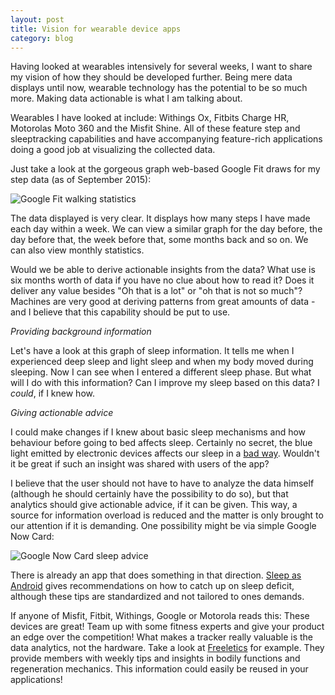 ```yaml
---
layout: post
title: Vision for wearable device apps
category: blog
---
```


Having looked at wearables intensively for several weeks, I want to share my vision
of how they should be developed further. Being mere data displays until now, wearable technology
has the potential to be so much more. Making data actionable is what I am talking about.

Wearables I have looked at include: Withings Ox, Fitbits Charge HR, Motorolas Moto 360
and the Misfit Shine. All of these feature step and sleeptracking capabilities
and have accompanying feature-rich applications doing a good job at
visualizing the collected data.

Just take a look at the gorgeous graph web-based Google Fit draws for
my step data (as of September 2015):

![Google Fit walking statistics](/assets/img/wearables-walk-stat.png)

The data displayed is very clear. It displays how many steps I have made
each day within a week.
We can view a similar graph for the day before, the day before that,
the week before that, some months back and so on. We can
also view monthly statistics.

Would we be able to derive actionable insights from the data? What use is six months worth
of data if you have no clue about how to read it? Does it deliver any value besides "Oh that is a lot"
or "oh that is not so much"? Machines are very good at deriving
patterns from great amounts of data - and I believe that this capability should be put to use.

*Providing background information*

Let's have a look at this graph of sleep information.
It tells me when I experienced deep sleep and light sleep and when my body moved during sleeping.
Now I can see when I entered a different sleep phase. But what will I do with this information?
Can I improve my sleep based on this data? I *could*, if I knew how.

*Giving actionable advice*

I could make changes if I knew about basic sleep mechanisms and how behaviour before going to bed affects sleep.
Certainly no secret, the blue light emitted by electronic devices affects our sleep in a [bad way](http://www.health.harvard.edu/staying-healthy/blue-light-has-a-dark-side).
Wouldn't it be great if such an insight was shared with users of the app?

I believe that the user should not have to have to analyze the data himself (although he should certainly have the possibility to do so),
but that analytics should give actionable advice, if it can be given. This way, a source
for information overload is reduced and the matter is only brought to our attention if
it is demanding. One possibility might be via simple Google Now Card:

![Google Now Card sleep advice](/assets/img/wearables-google-now-advice.png)

There is already an app that does something in that direction. [Sleep as Android](https://play.google.com/store/apps/details?id=com.urbandroid.sleep) gives recommendations on how to catch up on sleep deficit, although
these tips are standardized and not tailored to ones demands.

If anyone of Misfit, Fitbit, Withings, Google or Motorola reads this: These devices are great!
Team up with some fitness experts and give your product an edge over the competition!
What makes a tracker really valuable is the data analytics, not the hardware. Take a look
at [Freeletics](http://freeletics.com) for example. They provide members with weekly tips and insights
in bodily functions and regeneration mechanics. This information could easily be reused in
your applications!
